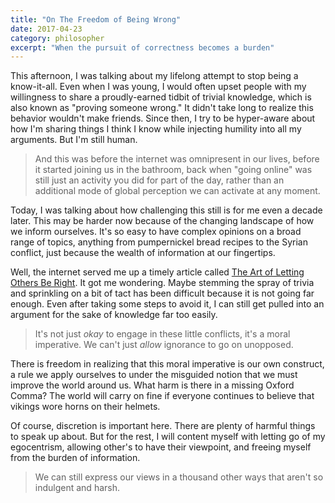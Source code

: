 ```yaml
---
title: "On The Freedom of Being Wrong"
date: 2017-04-23
category: philosopher
excerpt: "When the pursuit of correctness becomes a burden"
---
```


This afternoon, I was talking about my lifelong attempt to stop being a know-it-all. Even when I was young, I would often upset people with my willingness to share a proudly-earned tidbit of trivial knowledge, which is also known as "proving someone wrong." It didn't take long to realize this behavior wouldn't make friends. Since then, I try to be hyper-aware about how I'm sharing things I think I know while injecting humility into all my arguments. But I'm still human.

> And this was before the internet was omnipresent in our lives, before it started joining us in the bathroom, back when "going online" was still just an activity you did for part of the day, rather than an additional mode of global perception we can activate at any moment.

Today, I was talking about how challenging this still is for me even a decade later. This may be harder now because of the changing landscape of how we inform ourselves. It's so easy to have complex opinions on a broad range of topics, anything from pumpernickel bread recipes to the Syrian conflict, just because the wealth of information at our fingertips.

Well, the internet served me up a timely article called [The Art of Letting Others Be Right](http://www.raptitude.com/2016/02/the-art-of-letting-others-be-right/). It got me wondering. Maybe stemming the spray of trivia and sprinkling on a bit of tact has been difficult because it is not going far enough. Even after taking some steps to avoid it, I can still get pulled into an argument for the sake of knowledge far too easily.

> It's not just _okay_ to engage in these little conflicts, it's a moral imperative. We can't just _allow_ ignorance to go on unopposed.

There is freedom in realizing that this moral imperative is our own construct, a rule we apply ourselves to under the misguided notion that we must improve the world around us. What harm is there in a missing Oxford Comma? The world will carry on fine if everyone continues to believe that vikings wore horns on their helmets.

Of course, discretion is important here. There are plenty of harmful things to speak up about. But for the rest, I will content myself with letting go of my egocentrism, allowing other's to have their viewpoint, and freeing myself from the burden of information.

> We can still express our views in a thousand other ways that aren't so indulgent and harsh.

